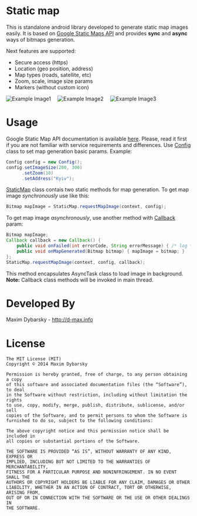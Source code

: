 Static map
==========
 
This is standalone android library developed to generate static map images easily. It is based on [Google Static Maps API][4] and provides **sync** and **async** ways of bitmaps generation.

Next features are supported:
* Secure access (https)
* Location (geo position, address)
* Map types (roads, satellite, etc)
* Zoom, scale, image size params
* Markers (without custom icon)

![Example Image1][1] ⠀
![Example Image2][2] ⠀
![Example Image3][3]

Usage
=====

Google Static Map API documentation is available [here][4]. Please, read it first if you are not familiar with service requirements and differences.
Use [Config][5] class to set map generation basic params. Example:
```java
Config config = new Config();
config.setImageSize(200, 300)
      .setZoom(10)
      .setAddress("Kyiv");
```
[StaticMap][6] class contais two static methods for map generation. To get map image *synchronously* use like this:
```java
Bitmap mapImage = StaticMap.requestMapImage(context, config);
```
To get map image *asynchronously*, use another method with [Callback][7] param:
```java
Bitmap mapImage;
Callback callback = new Callback() {
    public void onFailed(int errorCode, String errorMessage) { /* log */ }
    public void onMapGenerated(Bitmap bitmap) { mapImage = bitmap; }
};
StaticMap.requestMapImage(context, config, callback);
```
This method encapsulates AsyncTask class to load image in background.
**Note:** Callback class methods will be invoked in main thread.


Developed By
============

Maxim Dybarsky - http://d-max.info



License
=======

	The MIT License (MIT)
	Copyright © 2014 Maxim Dybarsky

	Permission is hereby granted, free of charge, to any person obtaining a copy
	of this software and associated documentation files (the “Software”), to deal
	in the Software without restriction, including without limitation the rights
	to use, copy, modify, merge, publish, distribute, sublicense, and/or sell
	copies of the Software, and to permit persons to whom the Software is
	furnished to do so, subject to the following conditions:

	The above copyright notice and this permission notice shall be included in
	all copies or substantial portions of the Software.

	THE SOFTWARE IS PROVIDED “AS IS”, WITHOUT WARRANTY OF ANY KIND, EXPRESS OR
	IMPLIED, INCLUDING BUT NOT LIMITED TO THE WARRANTIES OF MERCHANTABILITY,
	FITNESS FOR A PARTICULAR PURPOSE AND NONINFRINGEMENT. IN NO EVENT SHALL THE
	AUTHORS OR COPYRIGHT HOLDERS BE LIABLE FOR ANY CLAIM, DAMAGES OR OTHER
	LIABILITY, WHETHER IN AN ACTION OF CONTRACT, TORT OR OTHERWISE, ARISING FROM,
	OUT OF OR IN CONNECTION WITH THE SOFTWARE OR THE USE OR OTHER DEALINGS IN
	THE SOFTWARE.


[1]: http://maps.google.com/maps/api/staticmap?size=200x200&center=49,31&zoom=4&maptype=sattelite
[2]: http://maps.google.com/maps/api/staticmap?size=200x200&center=50,0&zoom=3&maptype=satellite
[3]: http://maps.google.com/maps/api/staticmap?size=200x200&center=50.4513,30.522&zoom=15&markers=color:blue%7C50.450866,30.522873
[4]: https://developers.google.com/maps/documentation/staticmaps/
[5]: https://github.com/d-max/static-map/blob/master/library/src/main/java/d_max/static_map/Config.java
[6]: https://github.com/d-max/static-map/blob/master/library/src/main/java/d_max/static_map/StaticMap.java
[7]: https://github.com/d-max/static-map/blob/master/library/src/main/java/d_max/static_map/Callback.java
